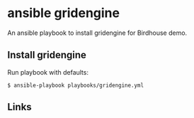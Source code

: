 # ansible gridengine

An ansible playbook to install gridengine for Birdhouse demo.

## Install gridengine 

Run playbook with defaults:

    $ ansible-playbook playbooks/gridengine.yml


## Links

